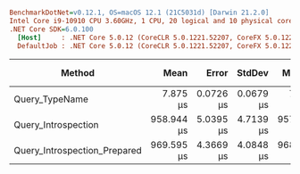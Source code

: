 ``` ini

BenchmarkDotNet=v0.12.1, OS=macOS 12.1 (21C5031d) [Darwin 21.2.0]
Intel Core i9-10910 CPU 3.60GHz, 1 CPU, 20 logical and 10 physical cores
.NET Core SDK=6.0.100
  [Host]     : .NET Core 5.0.12 (CoreCLR 5.0.1221.52207, CoreFX 5.0.1221.52207), X64 RyuJIT
  DefaultJob : .NET Core 5.0.12 (CoreCLR 5.0.1221.52207, CoreFX 5.0.1221.52207), X64 RyuJIT


```
|                       Method |       Mean |     Error |    StdDev |     Median | Rank |   Gen 0 |  Gen 1 | Gen 2 | Allocated |
|----------------------------- |-----------:|----------:|----------:|-----------:|-----:|--------:|-------:|------:|----------:|
|               Query_TypeName |   7.875 μs | 0.0726 μs | 0.0679 μs |   7.886 μs |    1 |  0.2289 |      - |     - |   2.38 KB |
|          Query_Introspection | 958.944 μs | 5.0395 μs | 4.7139 μs | 957.756 μs |    2 | 22.4609 |      - |     - | 230.44 KB |
| Query_Introspection_Prepared | 969.595 μs | 4.3669 μs | 4.0848 μs | 968.092 μs |    2 | 21.4844 | 0.9766 |     - |  229.1 KB |
